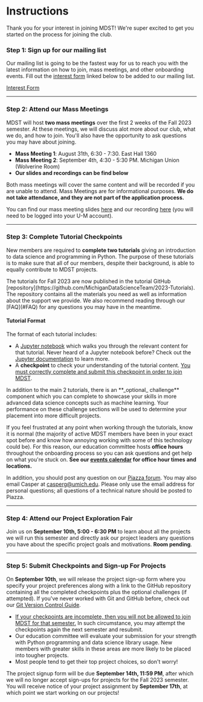 # Instructions

Thank you for your interest in joining MDST! We're super excited to get you started on the process for joining the club.

### Step 1: Sign up for our mailing list

Our mailing list is going to be the fastest way for us to reach you with the latest information on how to join, mass meetings, and other onboarding events. Fill out the [interest form](https://forms.gle/B5TyHZHL44BcoKNX6) linked below to be added to our mailing list.

<p class="md-button-wrapper"><a class="md-button" href="https://forms.gle/B5TyHZHL44BcoKNX6"> Interest Form</a></p>

<hr>

### Step 2: Attend our Mass Meetings

MDST will host **two mass meetings** over the first 2 weeks of the Fall 2023 semester. At these meetings, we will discuss alot more about our club, what we do, and how to join. You'll also have the opportunity to ask questions you may have about joining.

- **Mass Meeting 1**: August 31th, 6:30 - 7:30. East Hall 1360
- **Mass Meeting 2**: September 4th, 4:30 - 5:30 PM. Michigan Union (Wolverine Room)
- **Our slides and recordings can be find below**

Both mass meetings will cover the same content and will be recorded if you are unable to attend.
Mass Meetings are for informational purposes. **We do not take attendance, and they are not part of the application process.**

You can find our mass meeting slides [here](https://docs.google.com/presentation/d/1eb_zenR8Zj8UAUyYdg0B27pB9w-9lVszJxb5Lzxec8E/edit?usp=sharing) and our recording [here](https://drive.google.com/file/d/1lztjqm4FDRo1RKCBERAQxN48msrd6CXq/view?usp=drive_link) (you will need to be logged into your U-M account).

<hr>

### Step 3: Complete Tutorial Checkpoints

New members are required to **complete two tutorials** giving an introduction to data science and programming in Python. The purpose of these tutorials is to make sure that all of our members, despite their background, is able to equally contribute to MDST projects.

<div class="callout font-normal">
    The tutorials for Fall 2023 are now published in the tutorial GitHub [repository](https://github.com/MichiganDataScienceTeam/2023-Tutorials). The repository contains all the materials you need as well as information about the support we provide. We also recommend reading through our [FAQ](#FAQ) for any questions you may have in the meantime.
</div>

#### Tutorial Format

The format of each tutorial includes:

- A [Jupyter notebook](https://docs.jupyter.org/en/latest/) which walks you through the relevant content for that tutorial. Never heard of a Jupyter notebook before? Check out the [Jupyter documentation](https://docs.jupyter.org/en/latest/) to learn more.
- A **checkpoint** to check your understanding of the tutorial content. <u>You must correctly complete and submit this checkpoint in order to join MDST</u>.

<div class="callout">
    In addition to the main 2 tutorials, there is an **_optional_ challenge** component which you can complete to showcase your skills in more advanced data science concepts such as machine learning. Your performance on these challenge sections will be used to determine your placement into more difficult projects.
</div>

If you feel frustrated at any point when working through the tutorials, know it is normal (the majority of active MDST members have been in your exact spot before and know how annoying working with some of this technology could be). For this reason, our education committee hosts **office hours** throughout the onboarding process so you can ask questions and get help on what you're stuck on. **See our [events calendar](https://calendar.google.com/calendar/embed?src=c_22ca0c151585760442cad5796fb91bd18b7db11d813e9143e38549aadce65afe%40group.calendar.google.com&ctz=America%2FNew_York) for office hour times and locations.**

In addition, you should post any question on our [Piazza forum](https://piazza.com/umich/fall2023/mdst101). You may also email Casper at casperg@umich.edu. Please only use the email address for personal questions; all questions of a technical nature should be posted to Piazza.

<hr>

### Step 4: Attend our Project Exploration Fair

Join us on **September 10th, 5:00 - 6:30 PM** to learn about all the projects we will run this semester and directly ask our project leaders any questions you have about the specific project goals and motivations. **Room pending**.

<hr>

### Step 5: Submit Checkpoints and Sign-up For Projects

On **September 10th**, we will release the project sign-up form where you specify your project preferences along with a link to the GitHub repository containing all the completed checkpoints plus the optional challenges (if attempted). If you've never worked with Git and GitHub before, check out our [Git Version Control Guide](https://docs.google.com/document/d/1pq42R2xr_yoyhyzWE0ugReHgEKgwLdjrJR4mT3_CQEo/edit?usp=sharing).

- <u>If your checkpoints are incomplete, then you will not be allowed to join MDST for that semester.</u> In such circumstance, you may attempt the checkpoints again the next semester and resubmit.
- Our education committee will evaluate your submission for your strength with Python programming and data science library usage. New members with greater skills in these areas are more likely to be placed into tougher projects.
- Most people tend to get their top project choices, so don't worry!

The project signup form will be due **September 14th, 11:59 PM**, after which we will no longer accept sign-ups for projects for the Fall 2023 semester. You will receive notice of your project assignment by **September 17th**, at which point we start working on our projects!
